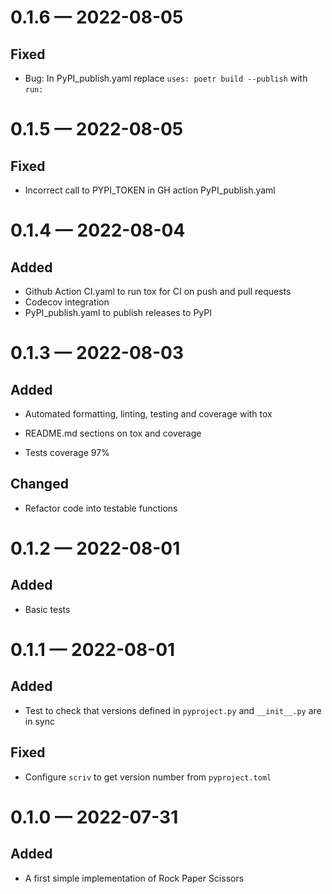 
<a id='changelog-0.1.6'></a>
# 0.1.6 — 2022-08-05

## Fixed

- Bug: In PyPI_publish.yaml replace `uses: poetr build --publish` with `run:`


<a id='changelog-0.1.5'></a>
# 0.1.5 — 2022-08-05

## Fixed

- Incorrect call to PYPI_TOKEN in GH action PyPI_publish.yaml

<a id='changelog-0.1.4'></a>
# 0.1.4 — 2022-08-04

## Added

- Github Action CI.yaml to run tox for CI on push and pull requests
- Codecov integration
- PyPI_publish.yaml to publish releases to PyPI

<a id='changelog-0.1.3'></a>

# 0.1.3 — 2022-08-03

## Added

- Automated formatting, linting, testing and coverage with tox
- README.md sections on tox and coverage

- Tests coverage 97%

## Changed

- Refactor code into testable functions

<a id='changelog-0.1.2'></a>
# 0.1.2 — 2022-08-01

## Added

- Basic tests
<a id='changelog-0.1.1'></a>

# 0.1.1 — 2022-08-01

## Added

- Test to check that versions defined in `pyproject.py` and `__init__.py` are in sync

## Fixed

- Configure `scriv` to get version number from `pyproject.toml`
<a id='changelog-0.1.0'></a>

# 0.1.0 — 2022-07-31

## Added

- A first simple implementation of Rock Paper Scissors
